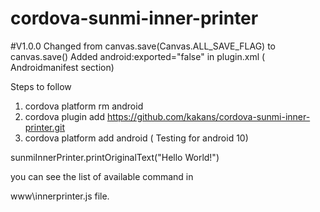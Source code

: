 # cordova-sunmi-inner-printer

#V1.0.0
Changed from canvas.save(Canvas.ALL_SAVE_FLAG) to canvas.save()
Added android:exported="false" in plugin.xml ( Androidmanifest section)

Steps to follow

1. cordova platform rm android
2. cordova plugin add https://github.com/kakans/cordova-sunmi-inner-printer.git
3. cordova platform add android   ( Testing for android 10)


sunmiInnerPrinter.printOriginalText("Hello World!")

you can see the list of available command in 

www\innerprinter.js file.

